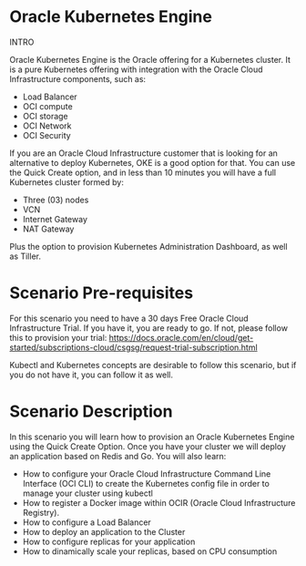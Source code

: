 # Oracle Kubernetes Engine
INTRO

Oracle Kubernetes Engine is the Oracle offering for a Kubernetes cluster. It is a pure Kubernetes offering with integration with the Oracle Cloud Infrastructure 
components, such as:

- Load Balancer
- OCI compute
- OCI storage
- OCI Network
- OCI Security

If you are an Oracle Cloud Infrastructure customer that is looking for an alternative to deploy Kubernetes, OKE is a good option for that. You can use the 
Quick Create option, and in less than 10 minutes you will have a full Kubernetes cluster formed by:

- Three (03) nodes
- VCN
- Internet Gateway
- NAT Gateway

Plus the option to provision Kubernetes Administration Dashboard, as well as Tiller.

# Scenario Pre-requisites

For this scenario you need to have a 30 days Free Oracle Cloud Infrastructure Trial. If you have it, you are ready to go. If not, please follow this
to provision your trial: https://docs.oracle.com/en/cloud/get-started/subscriptions-cloud/csgsg/request-trial-subscription.html

Kubectl and Kubernetes concepts are desirable to follow this scenario, but if you do not have it, you can follow it as well. 

# Scenario Description

In this scenario you will learn how to provision an Oracle Kubernetes Engine using the Quick Create Option.
Once you have your cluster we will deploy an application based on Redis and Go.
You will also learn:

- How to configure your Oracle Cloud Infrastructure Command Line Interface (OCI CLI) to create the Kubernetes config file in order to manage your cluster 
using kubectl
- How to register a Docker image within OCIR (Oracle Cloud Infrastructure Registry).
- How to configure a Load Balancer 
- How to deploy an application to the Cluster
- How to configure replicas for your application
- How to dinamically scale your replicas, based on CPU consumption
